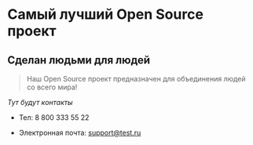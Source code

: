 # Самый лучший Open Source проект

## Сделан людьми для людей

> Наш Open Source проект предназначен для объединения людей со всего мира!

_Тут будут контакты_

- Тел: 8 800 333 55 22

- Электронная почта: support@test.ru 
